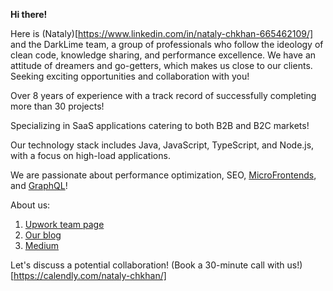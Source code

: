**Hi there!**

Here is (Nataly)[https://www.linkedin.com/in/nataly-chkhan-665462109/] and the DarkLime team, a group of professionals who follow the ideology of clean code,
knowledge sharing, and performance excellence.
We have an attitude of dreamers and go-getters, which makes us close to our clients.
Seeking exciting opportunities and collaboration with you!

Over 8 years of experience with a track record of successfully completing more than 30 projects!

Specializing in SaaS applications catering to both B2B and B2C markets!

Our technology stack includes Java, JavaScript, TypeScript, and Node.js, with a focus on high-load applications.

We are passionate about performance optimization, SEO, [MicroFrontends](https://github.com/module-federation/module-federation-examples), and [GraphQL](https://github.com/JsssCode/SmallAwesomeShop)!

About us:

1. [Upwork team page](https://www.upwork.com/agencies/darklime/)
2. [Our blog](https://www.darklimeteam.com/articles/)
3. [Medium](https://medium.com/@js_code)

Let's discuss a potential collaboration!  (Book a 30-minute call with us!)[https://calendly.com/nataly-chkhan/]


